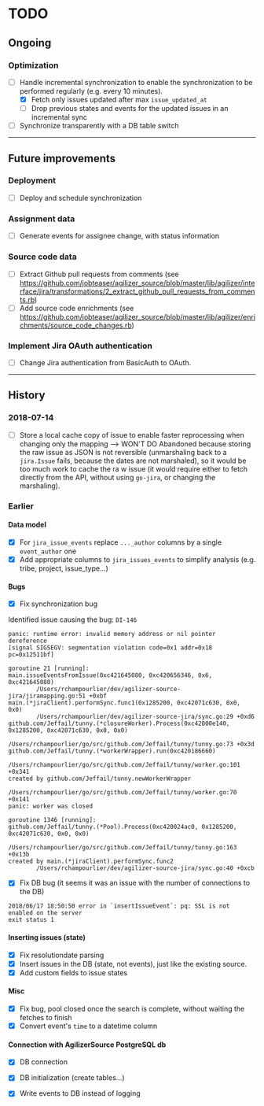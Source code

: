 # TODO

## Ongoing

### Optimization

- [ ] Handle incremental synchronization to enable the synchronization to be performed regularly (e.g. every 10 minutes).
  - [x] Fetch only issues updated after max `issue_updated_at`
  - [ ] Drop previous states and events for the updated issues in an incremental sync
- [ ] Synchronize transparently with a DB table switch

---

## Future improvements


### Deployment

- [ ] Deploy and schedule synchronization

### Assignment data

- [ ] Generate events for assignee change, with status information

### Source code data

- [ ] Extract Github pull requests from comments (see https://github.com/jobteaser/agilizer_source/blob/master/lib/agilizer/interface/jira/transformations/2_extract_github_pull_requests_from_comments.rb)
- [ ] Add source code enrichments (see https://github.com/jobteaser/agilizer_source/blob/master/lib/agilizer/enrichments/source_code_changes.rb)

### Implement Jira OAuth authentication

- [ ] Change Jira authentication from BasicAuth to OAuth.

---

## History

### 2018-07-14

- [ ] Store a local cache copy of issue to enable faster reprocessing when changing only the mapping --> WON'T DO
  Abandoned because storing the raw issue as JSON is not reversible (unmarshaling back to a `jira.Issue` fails, because the dates are not marshaled), so it would be too much work to cache the ra
w issue (it would require either to fetch directly from the API, without using `go-jira`, or changing the marshaling).

### Earlier

#### Data model

- [x] For `jira_issue_events` replace `..._author` columns by a single `event_author` one
- [x] Add appropriate columns to `jira_issues_events` to simplify analysis (e.g. tribe, project, issue_type...)

#### Bugs

- [x] Fix synchronization bug

Identified issue causing the bug: `DI-146`

```
panic: runtime error: invalid memory address or nil pointer dereference
[signal SIGSEGV: segmentation violation code=0x1 addr=0x18 pc=0x12511bf]

goroutine 21 [running]:
main.issueEventsFromIssue(0xc421645080, 0xc420656346, 0x6, 0xc421645080)
        /Users/rchampourlier/dev/agilizer-source-jira/jiramapping.go:51 +0xbf
main.(*jiraClient).performSync.func1(0x1285200, 0xc42071c630, 0x0, 0x0)
        /Users/rchampourlier/dev/agilizer-source-jira/sync.go:29 +0xd6
github.com/Jeffail/tunny.(*closureWorker).Process(0xc42000e140, 0x1285200, 0xc42071c630, 0x0, 0x0)
        /Users/rchampourlier/go/src/github.com/Jeffail/tunny/tunny.go:73 +0x3d
github.com/Jeffail/tunny.(*workerWrapper).run(0xc420186660)
        /Users/rchampourlier/go/src/github.com/Jeffail/tunny/worker.go:101 +0x341
created by github.com/Jeffail/tunny.newWorkerWrapper
        /Users/rchampourlier/go/src/github.com/Jeffail/tunny/worker.go:70 +0x141
panic: worker was closed

goroutine 1346 [running]:
github.com/Jeffail/tunny.(*Pool).Process(0xc420024ac0, 0x1285200, 0xc42071c630, 0x0, 0x0)
        /Users/rchampourlier/go/src/github.com/Jeffail/tunny/tunny.go:163 +0x13b
created by main.(*jiraClient).performSync.func2
        /Users/rchampourlier/dev/agilizer-source-jira/sync.go:40 +0xcb
```

- [x] Fix DB bug (it seems it was an issue with the number of connections to the DB)

```
2018/06/17 18:50:50 error in `insertIssueEvent`: pq: SSL is not enabled on the server
exit status 1
```

#### Inserting issues (state)

- [x] Fix resolutiondate parsing
- [x] Insert issues in the DB (state, not events), just like the existing source.
- [x] Add custom fields to issue states

#### Misc

- [x] Fix bug, pool closed once the search is complete, without waiting the fetches to finish
- [X] Convert event's `time` to a datetime column

#### Connection with AgilizerSource PostgreSQL db

- [x] DB connection
- [x] DB initialization (create tables...)
- [x] Write events to DB instead of logging

